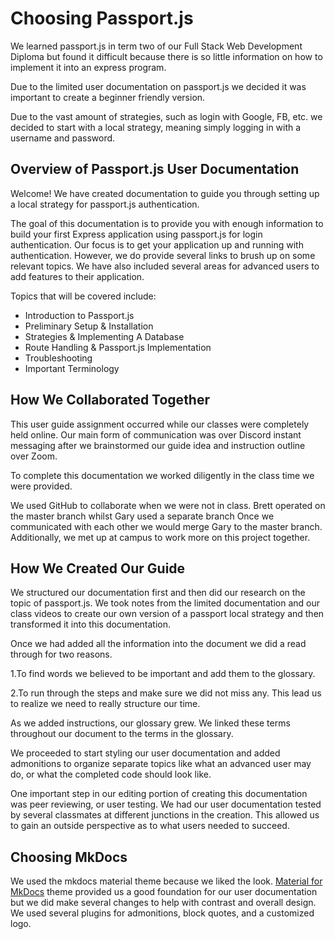 # Choosing Passport.js

We learned passport.js in term two of our Full Stack Web Development Diploma but found it difficult because there is so little information on how to implement it into an express program.

Due to the limited user documentation on passport.js we decided it was important to create a beginner friendly version.

Due to the vast amount of strategies, such as login with Google, FB, etc. we decided to start with a local strategy, meaning simply logging in with a username and password.

## Overview of Passport.js User Documentation

Welcome! We have created documentation to guide you through setting up a local strategy for passport.js authentication.

The goal of this documentation is to provide you with enough information to build your first Express application using passport.js for login authentication. Our focus is to get your application up and running with authentication. However, we do provide several links to brush up on some relevant topics. We have also included several areas for advanced users to add features to their application.

Topics that will be covered include:

- Introduction to Passport.js
- Preliminary Setup & Installation
- Strategies & Implementing A Database
- Route Handling & Passport.js Implementation
- Troubleshooting
- Important Terminology

## How We Collaborated Together

This user guide assignment occurred while our classes were completely held online. Our main form of communication was over Discord instant messaging after we brainstormed our guide idea and instruction outline over Zoom.

To complete this documentation we worked diligently in the class time we were provided.

We used GitHub to collaborate when we were not in class. Brett operated on the master branch whilst Gary used a separate branch Once we communicated with each other we would merge Gary to the master branch. Additionally, we met up at campus to work more on this project together.

## How We Created Our Guide

We structured our documentation first and then did our research on the topic of passport.js. We took notes from the limited documentation and our class videos to create our own version of a passport local strategy and then transformed it into this documentation.

Once we had added all the information into the document we did a read through for two reasons.

1.To find words we believed to be important and add them to the glossary.

2.To run through the steps and make sure we did not miss any. This lead us to realize we need to really structure our time.

As we added instructions, our glossary grew. We linked these terms throughout our document to the terms in the glossary.

We proceeded to start styling our user documentation and added admonitions to organize separate topics like what an advanced user may do, or what the completed code should look like.

One important step in our editing portion of creating this documentation was peer reviewing, or user testing. We had our user documentation tested by several classmates at different junctions in the creation. This allowed us to gain an outside perspective as to what users needed to succeed.

## Choosing MkDocs

We used the mkdocs material theme because we liked the look. [Material for MkDocs](https://github.com/squidfunk/mkdocs-material) theme provided us a good foundation for our user documentation but we did make several changes to help with contrast and overall design. We used several plugins for admonitions, block quotes, and a customized logo.
